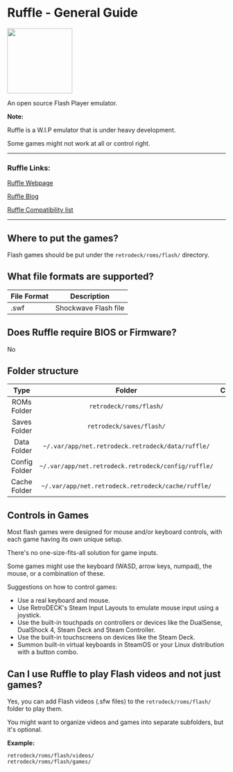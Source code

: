 # Ruffle - General Guide

<img src="../../../wiki_images/logos/ruffle-logo.svg" width="150">

An open source Flash Player emulator.

**Note:** 

Ruffle is a W.I.P emulator that is under heavy development. 

Some games might not work at all or control right.

---

### Ruffle Links:


[Ruffle Webpage](https://ruffle.rs/)

[Ruffle Blog](https://ruffle.rs/blog)

[Ruffle Compatibility list](https://ruffle.rs/compatibility)


---

## Where to put the games?

Flash games should be put under the `retrodeck/roms/flash/` directory.

## What file formats are supported?

| File Format | Description |
|-------------|-------------|
| .swf        | Shockwave Flash file |

## Does Ruffle require BIOS or Firmware?

No

## Folder structure

| Type    | Folder                 |          Comment     | 
|  :---:  | :---:                  |             :---:     |
| ROMs Folder |`retrodeck/roms/flash/` |                               | 
| Saves Folder |`retrodeck/saves/flash/` |                               | 
| Data Folder |`~/.var/app/net.retrodeck.retrodeck/data/ruffle/`   | |
| Config Folder |`~/.var/app/net.retrodeck.retrodeck/config/ruffle/`   | |
| Cache Folder |`~/.var/app/net.retrodeck.retrodeck/cache/ruffle/`   | |

## Controls in Games

Most flash games were designed for mouse and/or keyboard controls, with each game having its own unique setup. 

There's no one-size-fits-all solution for game inputs. 

Some games might use the keyboard (WASD, arrow keys, numpad), the mouse, or a combination of these.

Suggestions on how to control games:

- Use a real keyboard and mouse.
- Use RetroDECK's Steam Input Layouts to emulate mouse input using a joystick.
- Use the built-in touchpads on controllers or devices like the DualSense, DualShock 4, Steam Deck and Steam Controller.
- Use the built-in touchscreens on devices like the Steam Deck.
- Summon built-in virtual keyboards in SteamOS or your Linux distribution with a button combo.

## Can I use Ruffle to play Flash videos and not just games?

Yes, you can add Flash videos (.sfw files) to the `retrodeck/roms/flash/` folder to play them.

You might want to organize videos and games into separate subfolders, but it's optional.

**Example:**

```
retrodeck/roms/flash/videos/
retrodeck/roms/flash/games/
```


